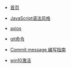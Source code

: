 + [首页](/index)

+ [JavaScript语法风格](/jsLint)  

<!-- + [原生JavaScript知识](/js) -->

+ [axios](/axios)

+ [git命令](/git)

+ [Commit message 编写指南](/commit)

<!-- + [格式化时间](/formatTime) -->

+ [win10激活](/win10激活)

<!-- + [省市列表](/cityList) -->
